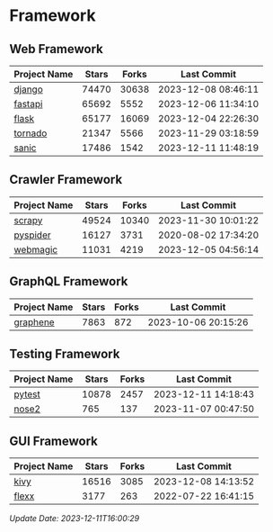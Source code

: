 # Framework

## Web Framework
| Project Name | Stars | Forks | Last Commit |
| ------------ | ----- | ----- | ----------- |
| [django](https://github.com/django/django) | 74470 | 30638 | 2023-12-08 08:46:11 |
| [fastapi](https://github.com/tiangolo/fastapi) | 65692 | 5552 | 2023-12-06 11:34:10 |
| [flask](https://github.com/pallets/flask) | 65177 | 16069 | 2023-12-04 22:26:30 |
| [tornado](https://github.com/tornadoweb/tornado) | 21347 | 5566 | 2023-11-29 03:18:59 |
| [sanic](https://github.com/sanic-org/sanic) | 17486 | 1542 | 2023-12-11 11:48:19 |

## Crawler Framework
| Project Name | Stars | Forks | Last Commit |
| ------------ | ----- | ----- | ----------- |
| [scrapy](https://github.com/scrapy/scrapy) | 49524 | 10340 | 2023-11-30 10:01:22 |
| [pyspider](https://github.com/binux/pyspider) | 16127 | 3731 | 2020-08-02 17:34:20 |
| [webmagic](https://github.com/code4craft/webmagic) | 11031 | 4219 | 2023-12-05 04:56:14 |

## GraphQL Framework
| Project Name | Stars | Forks | Last Commit |
| ------------ | ----- | ----- | ----------- |
| [graphene](https://github.com/graphql-python/graphene) | 7863 | 872 | 2023-10-06 20:15:26 |

## Testing Framework
| Project Name | Stars | Forks | Last Commit |
| ------------ | ----- | ----- | ----------- |
| [pytest](https://github.com/pytest-dev/pytest) | 10878 | 2457 | 2023-12-11 14:18:43 |
| [nose2](https://github.com/nose-devs/nose2) | 765 | 137 | 2023-11-07 00:47:50 |

## GUI Framework
| Project Name | Stars | Forks | Last Commit |
| ------------ | ----- | ----- | ----------- |
| [kivy](https://github.com/kivy/kivy) | 16516 | 3085 | 2023-12-08 14:13:52 |
| [flexx](https://github.com/flexxui/flexx) | 3177 | 263 | 2022-07-22 16:41:15 |

*Update Date: 2023-12-11T16:00:29*